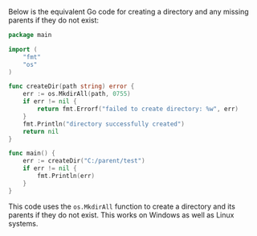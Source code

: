  Below is the equivalent Go code for creating a directory and any missing parents if they do not exist:

```go
package main

import (
	"fmt"
	"os"
)

func createDir(path string) error {
	err := os.MkdirAll(path, 0755)
	if err != nil {
		return fmt.Errorf("failed to create directory: %w", err)
	}
	fmt.Println("directory successfully created")
	return nil
}

func main() {
	err := createDir("C:/parent/test")
	if err != nil {
		fmt.Println(err)
	}
}
```
This code uses the `os.MkdirAll` function to create a directory and its parents if they do not exist. This works on Windows as well as Linux systems.
